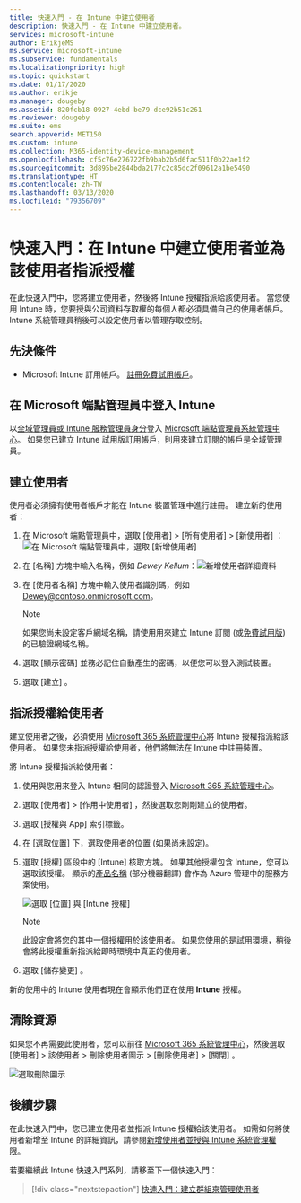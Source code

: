 ```yaml
---
title: 快速入門 - 在 Intune 中建立使用者
description: 快速入門 - 在 Intune 中建立使用者。
services: microsoft-intune
author: ErikjeMS
ms.service: microsoft-intune
ms.subservice: fundamentals
ms.localizationpriority: high
ms.topic: quickstart
ms.date: 01/17/2020
ms.author: erikje
ms.manager: dougeby
ms.assetid: 820fcb18-0927-4ebd-be79-dce92b51c261
ms.reviewer: dougeby
ms.suite: ems
search.appverid: MET150
ms.custom: intune
ms.collection: M365-identity-device-management
ms.openlocfilehash: cf5c76e276722fb9bab2b5d6fac511f0b22ae1f2
ms.sourcegitcommit: 3d895be2844bda2177c2c85dc2f09612a1be5490
ms.translationtype: HT
ms.contentlocale: zh-TW
ms.lasthandoff: 03/13/2020
ms.locfileid: "79356709"
---
```

# <a name="quickstart-create-a-user-in-intune-and-assign-the-user-a-license"></a>快速入門：在 Intune 中建立使用者並為該使用者指派授權

在此快速入門中，您將建立使用者，然後將 Intune 授權指派給該使用者。 當您使用 Intune 時，您要授與公司資料存取權的每個人都必須具備自己的使用者帳戶。 Intune 系統管理員稍後可以設定使用者以管理存取控制。

## <a name="prerequisites"></a>先決條件

- Microsoft Intune 訂用帳戶。 [註冊免費試用帳戶](../fundamentals/free-trial-sign-up.md)。

## <a name="sign-in-to-intune-in-microsoft-endpoint-manager"></a>在 Microsoft 端點管理員中登入 Intune

以[全域管理員或 Intune 服務管理員身分](users-add.md#types-of-administrators)登入 [Microsoft 端點管理員系統管理中心](https://go.microsoft.com/fwlink/?linkid=2109431)。 如果您已建立 Intune 試用版訂用帳戶，則用來建立訂閱的帳戶是全域管理員。

## <a name="create-a-user"></a>建立使用者

使用者必須擁有使用者帳戶才能在 Intune 裝置管理中進行註冊。 建立新的使用者：

1. 在 Microsoft 端點管理員中，選取 [使用者]  > [所有使用者]  > [新使用者]  ：![在 Microsoft 端點管理員中，選取 [新增使用者]](./media/quickstart-create-user/create-user.png)
2. 在 [名稱]  方塊中輸入名稱，例如 *Dewey Kellum*：![新增使用者詳細資料](./media/quickstart-create-user/create-user-02.png)
3. 在 [使用者名稱]  方塊中輸入使用者識別碼，例如 Dewey@contoso.onmicrosoft.com。

    > [!NOTE]
    > 如果您尚未設定客戶網域名稱，請使用用來建立 Intune 訂閱 (或[免費試用版](free-trial-sign-up.md#sign-up-for-a-microsoft-intune-free-trial)) 的已驗證網域名稱。 

4. 選取 [顯示密碼]  並務必記住自動產生的密碼，以便您可以登入測試裝置。
5. 選取 [建立]  。

## <a name="assign-a-license-to-the-user"></a>指派授權給使用者

建立使用者之後，必須使用 [Microsoft 365 系統管理中心](https://go.microsoft.com/fwlink/p/?LinkId=698854)將 Intune 授權指派給該使用者。 如果您未指派授權給使用者，他們將無法在 Intune 中註冊裝置。

將 Intune 授權指派給使用者：

1. 使用與您用來登入 Intune 相同的認證登入 [Microsoft 365 系統管理中心](https://go.microsoft.com/fwlink/p/?LinkId=698854)。
2. 選取 [使用者]   > [作用中使用者]  ，然後選取您剛剛建立的使用者。
3. 選取 [授權與 App]  索引標籤。
4. 在 [選取位置]  下，選取使用者的位置 (如果尚未設定)。
2. 選取 [授權]  區段中的 [Intune]  核取方塊。 如果其他授權包含 Intune，您可以選取該授權。 顯示的[產品名稱](https://docs.microsoft.com/azure/active-directory/users-groups-roles/licensing-service-plan-reference) \(部分機器翻譯\) 會作為 Azure 管理中的服務方案使用。

    ![選取 [位置] 與 [Intune 授權]](./media/quickstart-create-user/create-user-03.png)

   > [!NOTE]
   > 此設定會將您的其中一個授權用於該使用者。 如果您使用的是試用環境，稍後會將此授權重新指派給即時環境中真正的使用者。

6. 選取 [儲存變更]  。

新的使用中的 Intune 使用者現在會顯示他們正在使用 **Intune** 授權。

## <a name="clean-up-resources"></a>清除資源

如果您不再需要此使用者，您可以前往 [Microsoft 365 系統管理中心](https://go.microsoft.com/fwlink/p/?LinkId=698854)，然後選取 [使用者]   > 該使用者   > 刪除使用者圖示   > [刪除使用者]   > [關閉]  。

   ![選取刪除圖示](./media/quickstart-create-user/create-user-04.png)

## <a name="next-steps"></a>後續步驟

在此快速入門中，您已建立使用者並指派 Intune 授權給該使用者。 如需如何將使用者新增至 Intune 的詳細資訊，請參閱[新增使用者並授與 Intune 系統管理權限](users-add.md)。

若要繼續此 Intune 快速入門系列，請移至下一個快速入門：

> [!div class="nextstepaction"]
> [快速入門：建立群組來管理使用者](quickstart-create-group.md)
